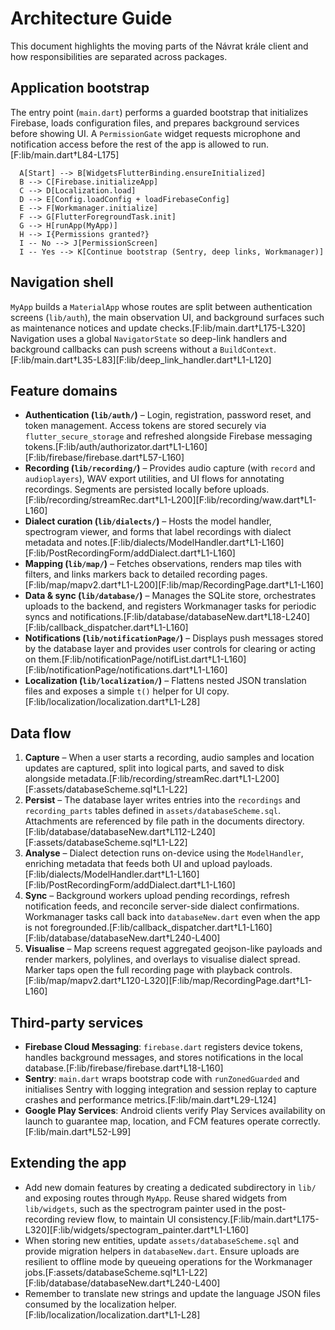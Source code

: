 # Architecture Guide

This document highlights the moving parts of the Návrat krále client and how responsibilities are separated across packages.

## Application bootstrap
The entry point (`main.dart`) performs a guarded bootstrap that initializes Firebase, loads configuration files, and prepares background services before showing UI. A `PermissionGate` widget requests microphone and notification access before the rest of the app is allowed to run.[F:lib/main.dart†L84-L175]

```mermaid
  A[Start] --> B[WidgetsFlutterBinding.ensureInitialized]
  B --> C[Firebase.initializeApp]
  C --> D[Localization.load]
  D --> E[Config.loadConfig + loadFirebaseConfig]
  E --> F[Workmanager.initialize]
  F --> G[FlutterForegroundTask.init]
  G --> H[runApp(MyApp)]
  H --> I{Permissions granted?}
  I -- No --> J[PermissionScreen]
  I -- Yes --> K[Continue bootstrap (Sentry, deep links, Workmanager)]
```

## Navigation shell
`MyApp` builds a `MaterialApp` whose routes are split between authentication screens (`lib/auth`), the main observation UI, and background surfaces such as maintenance notices and update checks.[F:lib/main.dart†L175-L320] Navigation uses a global `NavigatorState` so deep-link handlers and background callbacks can push screens without a `BuildContext`.[F:lib/main.dart†L35-L83][F:lib/deep_link_handler.dart†L1-L120]

## Feature domains
- **Authentication (`lib/auth/`)** – Login, registration, password reset, and token management. Access tokens are stored securely via `flutter_secure_storage` and refreshed alongside Firebase messaging tokens.[F:lib/auth/authorizator.dart†L1-L160][F:lib/firebase/firebase.dart†L57-L160]
- **Recording (`lib/recording/`)** – Provides audio capture (with `record` and `audioplayers`), WAV export utilities, and UI flows for annotating recordings. Segments are persisted locally before uploads.[F:lib/recording/streamRec.dart†L1-L200][F:lib/recording/waw.dart†L1-L160]
- **Dialect curation (`lib/dialects/`)** – Hosts the model handler, spectrogram viewer, and forms that label recordings with dialect metadata and notes.[F:lib/dialects/ModelHandler.dart†L1-L160][F:lib/PostRecordingForm/addDialect.dart†L1-L160]
- **Mapping (`lib/map/`)** – Fetches observations, renders map tiles with filters, and links markers back to detailed recording pages.[F:lib/map/mapv2.dart†L1-L200][F:lib/map/RecordingPage.dart†L1-L160]
- **Data & sync (`lib/database/`)** – Manages the SQLite store, orchestrates uploads to the backend, and registers Workmanager tasks for periodic syncs and notifications.[F:lib/database/databaseNew.dart†L18-L240][F:lib/callback_dispatcher.dart†L1-L160]
- **Notifications (`lib/notificationPage/`)** – Displays push messages stored by the database layer and provides user controls for clearing or acting on them.[F:lib/notificationPage/notifList.dart†L1-L160][F:lib/notificationPage/notifications.dart†L1-L160]
- **Localization (`lib/localization/`)** – Flattens nested JSON translation files and exposes a simple `t()` helper for UI copy.[F:lib/localization/localization.dart†L1-L28]

## Data flow
1. **Capture** – When a user starts a recording, audio samples and location updates are captured, split into logical parts, and saved to disk alongside metadata.[F:lib/recording/streamRec.dart†L1-L200][F:assets/databaseScheme.sql†L1-L22]
2. **Persist** – The database layer writes entries into the `recordings` and `recording_parts` tables defined in `assets/databaseScheme.sql`. Attachments are referenced by file path in the documents directory.[F:lib/database/databaseNew.dart†L112-L240][F:assets/databaseScheme.sql†L1-L22]
3. **Analyse** – Dialect detection runs on-device using the `ModelHandler`, enriching metadata that feeds both UI and upload payloads.[F:lib/dialects/ModelHandler.dart†L1-L160][F:lib/PostRecordingForm/addDialect.dart†L1-L160]
4. **Sync** – Background workers upload pending recordings, refresh notification feeds, and reconcile server-side dialect confirmations. Workmanager tasks call back into `databaseNew.dart` even when the app is not foregrounded.[F:lib/callback_dispatcher.dart†L1-L160][F:lib/database/databaseNew.dart†L240-L400]
5. **Visualise** – Map screens request aggregated geojson-like payloads and render markers, polylines, and overlays to visualise dialect spread. Marker taps open the full recording page with playback controls.[F:lib/map/mapv2.dart†L120-L320][F:lib/map/RecordingPage.dart†L1-L160]

## Third-party services
- **Firebase Cloud Messaging**: `firebase.dart` registers device tokens, handles background messages, and stores notifications in the local database.[F:lib/firebase/firebase.dart†L18-L160]
- **Sentry**: `main.dart` wraps bootstrap code with `runZonedGuarded` and initialises Sentry with logging integration and session replay to capture crashes and performance metrics.[F:lib/main.dart†L29-L124]
- **Google Play Services**: Android clients verify Play Services availability on launch to guarantee map, location, and FCM features operate correctly.[F:lib/main.dart†L52-L99]

## Extending the app
- Add new domain features by creating a dedicated subdirectory in `lib/` and exposing routes through `MyApp`. Reuse shared widgets from `lib/widgets`, such as the spectrogram painter used in the post-recording review flow, to maintain UI consistency.[F:lib/main.dart†L175-L320][F:lib/widgets/spectogram_painter.dart†L1-L160]
- When storing new entities, update `assets/databaseScheme.sql` and provide migration helpers in `databaseNew.dart`. Ensure uploads are resilient to offline mode by queueing operations for the Workmanager jobs.[F:assets/databaseScheme.sql†L1-L22][F:lib/database/databaseNew.dart†L240-L400]
- Remember to translate new strings and update the language JSON files consumed by the localization helper.[F:lib/localization/localization.dart†L1-L28]

